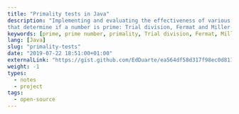 ```yaml
---
title: "Primality tests in Java"
description: "Implementing and evaluating the effectiveness of various methods
that determine if a number is prime: Trial division, Fermat and Miller-Rabin."
keywords: [prime, prime number, primality, Trial division, Fermat, Miller-Rabin]
lang: [Java]
slug: "primality-tests"
date: "2019-07-22 18:51:00+01:00"
externalLink: "https://gist.github.com/EdDuarte/ea564df58d317f98ec0d811c32ca6608"
weight: -1
types:
  - notes
  - project
tags:
  - open-source
---
```

